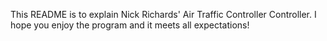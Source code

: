 This README is to explain Nick Richards' Air Traffic Controller Controller.
I hope you enjoy the program and it meets all expectations!
